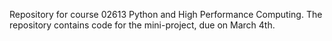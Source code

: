 Repository for course 02613 Python and High Performance Computing. The repository contains code for the mini-project, due on March 4th.
